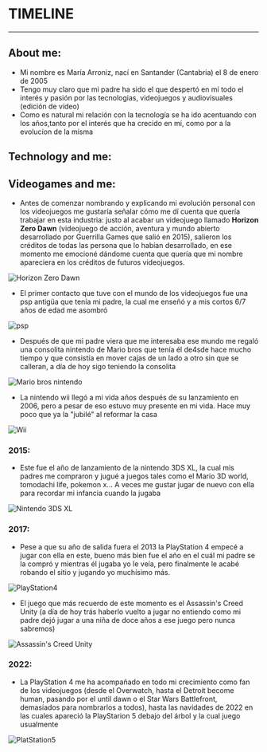 # **TIMELINE** #
---
## About me: ##  
+ Mi nombre es María Arroniz, nací en Santander (Cantabria) el 8 de enero de 2005  
+ Tengo muy claro que mi padre ha sido el que despertó en mí todo el interés y pasión por las tecnologias, videojuegos y audiovisuales (edición de vídeo)  
+ Como es natural mi relación con la tecnología se ha ido acentuando con los años,tanto por el interés que ha crecido en mí, como por a la evolucíon de la misma 
## Technology and me: ##

## Videogames and me: ##
+ Antes de comenzar nombrando y explicando mi evolución personal con los videojuegos me gustaría señalar cómo me dí cuenta que quería trabajar en esta industria: justo al acabar un videojuego llamado **Horizon Zero Dawn** (videojuego de acción, aventura y mundo abierto desarrollado por Guerrilla Games que salió en 2015), salieron los créditos de todas las persona que lo habían desarrollado, en ese momento me emocioné dándome cuenta que quería que mi nombre apareciera en los créditos de futuros videojuegos.

![Horizon Zero Dawn][img1]

[img1]: https://th.bing.com/th/id/R.8a9fe653e3b8f90b4e046ce83aca65ac?rik=GcUBPFf49ixkoA&pid=ImgRaw&r=0

+ El primer contacto que tuve con el mundo de los videojuegos fue una psp antigüa que tenía mi padre, la cual me enseñó y a mis cortos 6/7 años de edad me asombró

![psp][img2]

[img2]: https://th.bing.com/th/id/R.3d3d6e2155c531f274d20b22dc74e39a?rik=yXj%2bPGu%2b3XjjTg&riu=http%3a%2f%2f2.bp.blogspot.com%2f-KkW0QedPuhw%2fU46F4vVU-ZI%2fAAAAAAAAILE%2fNYqbPAcbqj0%2fs1600%2fPSP-3000-Model.png&ehk=hCpI2fOaCFpDJxZjHx%2f70JQBYXarA3OHIYIO7fBN4QQ%3d&risl=&pid=ImgRaw&r=0

+ Después de que mi padre viera que me interesaba ese mundo me regaló una consolita nintendo de Mario bros que tenía él de4sde hace mucho tiempo y que consistía en mover cajas de un lado a otro sin que se calleran, a día de hoy sigo teniendo la consolita

![Mario bros nintendo][img3]

[img3]: https://cloud10.todocoleccion.online/videojuegos-y-consolas/tc/2016/09/16/16/60593379_1474036912_36391701.webp

+ La nintendo wii llegó a mi vida años después de su lanzamiento en 2006, pero a pesar de eso estuvo muy presente en mi vida. Hace muy poco que ya la "jubilé" al  reformar la casa

![Wii][img4]

[img4]: https://th.bing.com/th/id/R.cc10af6236fc6614b6b53b2382638a1b?rik=Yx6qyxqUR%2fnbhg&riu=http%3a%2f%2fupload.wikimedia.org%2fwikipedia%2fcommons%2f8%2f83%2fWii_console.png&ehk=OduJYQa3O8BYVDptaLGwtyoWDwsd0Y6jJATbQHCgAa0%3d&risl=1&pid=ImgRaw&r=0

### 2015: ###
+ Este fue el año de lanzamiento de la nintendo 3DS XL, la cual mis padres me compraron y jugué a juegos tales como el Mario 3D world, tomodachi life, pokemon x... A veces me gustar jugar de nuevo con ella para recordar mi infancia cuando la jugaba

![Nintendo 3DS XL][img5]

[img5]: https://www.pwnedgames.co.za/images/stories/virtuemart/product/nintendo_3ds_xl_console_white-1.png

### 2017: ###
+ Pese a que su año de salida fuera el 2013 la PlayStation 4 empecé a jugar con ella en este, bueno más bien fue el año en el cuál mi padre se la compró y mientras él jugaba yo le veía, pero finalmente le acabé robando el sitio y jugando yo muchísimo más.

![PlayStation4][img6]

[img6]: https://media.playstation.com/is/image/SCEA/ps4-june-refresh-playstation-4-standing-image-block-01-us-09jun16?$TwoColumn_Image$

+ El juego que más recuerdo de este momento es el Assassin's Creed Unity (a día de hoy trás haberlo vuelto a jugar no entiendo como mi padre dejó jugar a una niña de doce años a ese juego pero nunca sabremos) 

![Assassin's Creed Unity][img7]

[img7]:https://wallpapercave.com/wp/wp1869868.jpg

### 2022: ##
+ La PlayStation 4 me ha acompañado en todo mi crecimiento como fan de los videojuegos (desde el Overwatch, hasta el Detroit become human, pasando por el until dawn o el Star Wars Battlefront, demasiados para nombrarlos a todos), hasta las navidades de 2022 en las cuales apareció la PlayStarion 5 debajo del árbol y la cual juego usualmente

![PlatStation5][img8]

[img8]: https://www.pwnedgames.co.za/images/stories/virtuemart/product/playstation_5_console_white_ps5.png 


